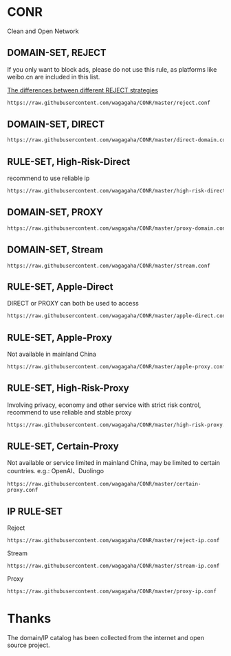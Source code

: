 # CONR
Clean and Open Network

## DOMAIN-SET, REJECT
If you only want to block ads, please do not use this rule, as platforms like weibo.cn are included in this list.

[The differences between different REJECT strategies](https://community.nssurge.com/d/1213-reject)

```bash
https://raw.githubusercontent.com/wagagaha/CONR/master/reject.conf
```

## DOMAIN-SET, DIRECT
```bash
https://raw.githubusercontent.com/wagagaha/CONR/master/direct-domain.conf
```

## RULE-SET, High-Risk-Direct

recommend to use reliable ip

```bash
https://raw.githubusercontent.com/wagagaha/CONR/master/high-risk-direct.conf
```

## DOMAIN-SET, PROXY

```bash
https://raw.githubusercontent.com/wagagaha/CONR/master/proxy-domain.conf
```

## DOMAIN-SET, Stream
```
https://raw.githubusercontent.com/wagagaha/CONR/master/stream.conf
```

## RULE-SET, Apple-Direct
DIRECT or PROXY can both be used to access
```bash
https://raw.githubusercontent.com/wagagaha/CONR/master/apple-direct.conf
```

## RULE-SET, Apple-Proxy

Not available in mainland China
```bash
https://raw.githubusercontent.com/wagagaha/CONR/master/apple-proxy.conf
```

## RULE-SET, High-Risk-Proxy

Involving privacy, economy and other service with strict risk control, recommend to use reliable and stable proxy
```bash
https://raw.githubusercontent.com/wagagaha/CONR/master/high-risk-proxy.conf
```

## RULE-SET, Certain-Proxy
Not available or service limited in mainland China, may be limited to certain countries. e.g.: OpenAI、Duolingo
```
https://raw.githubusercontent.com/wagagaha/CONR/master/certain-proxy.conf
```

## IP RULE-SET
Reject
```
https://raw.githubusercontent.com/wagagaha/CONR/master/reject-ip.conf
```

Stream
```
https://raw.githubusercontent.com/wagagaha/CONR/master/stream-ip.conf

```
Proxy
```
https://raw.githubusercontent.com/wagagaha/CONR/master/proxy-ip.conf
```

# Thanks
The domain/IP catalog has been collected from the internet and open source project.
